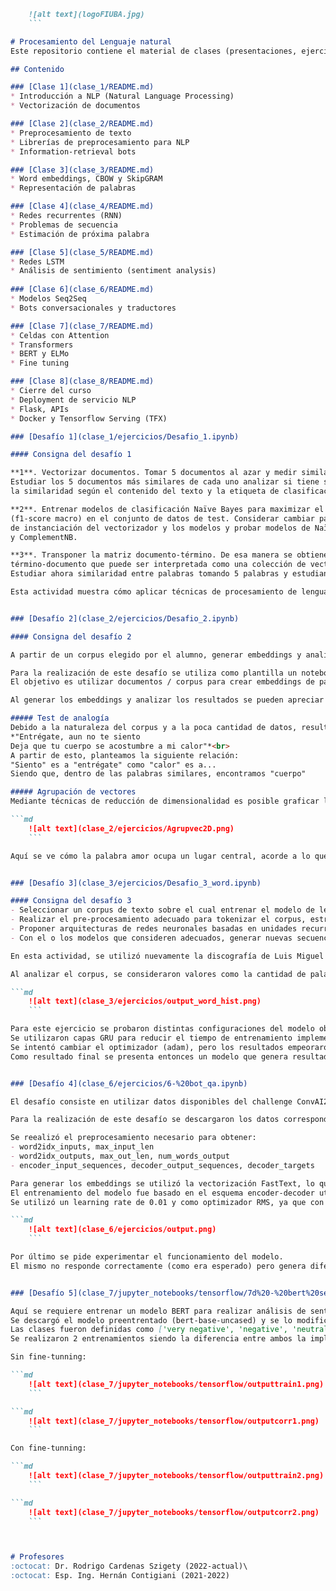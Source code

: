 ```md
    ![alt text](logoFIUBA.jpg)
    ```

# Procesamiento del Lenguaje natural
Este repositorio contiene el material de clases (presentaciones, ejercicios y notebooks) para NLP (CEIA - FIUBA) desarrollado por el Dr. Rodrigo Cardenas Szigety y los ejercicios resueltos propuestos como desafíos para la materia, por el alumno Kevin Zenklusen.

## Contenido

### [Clase 1](clase_1/README.md) 
* Introducción a NLP (Natural Language Processing)
* Vectorización de documentos

### [Clase 2](clase_2/README.md)
* Preprocesamiento de texto
* Librerías de preprocesamiento para NLP
* Information-retrieval bots

### [Clase 3](clase_3/README.md)
* Word embeddings, CBOW y SkipGRAM
* Representación de palabras

### [Clase 4](clase_4/README.md)
* Redes recurrentes (RNN)
* Problemas de secuencia
* Estimación de próxima palabra

### [Clase 5](clase_5/README.md)
* Redes LSTM
* Análisis de sentimiento (sentiment analysis)
    
### [Clase 6](clase_6/README.md)
* Modelos Seq2Seq
* Bots conversacionales y traductores

### [Clase 7](clase_7/README.md)
* Celdas con Attention
* Transformers
* BERT y ELMo
* Fine tuning

### [Clase 8](clase_8/README.md)
* Cierre del curso
* Deployment de servicio NLP
* Flask, APIs
* Docker y Tensorflow Serving (TFX)

### [Desafío 1](clase_1/ejercicios/Desafio_1.ipynb)

#### Consigna del desafío 1

**1**. Vectorizar documentos. Tomar 5 documentos al azar y medir similaridad con el resto de los documentos.
Estudiar los 5 documentos más similares de cada uno analizar si tiene sentido
la similaridad según el contenido del texto y la etiqueta de clasificación.

**2**. Entrenar modelos de clasificación Naïve Bayes para maximizar el desempeño de clasificación
(f1-score macro) en el conjunto de datos de test. Considerar cambiar parámteros
de instanciación del vectorizador y los modelos y probar modelos de Naïve Bayes Multinomial
y ComplementNB.

**3**. Transponer la matriz documento-término. De esa manera se obtiene una matriz
término-documento que puede ser interpretada como una colección de vectorización de palabras.
Estudiar ahora similaridad entre palabras tomando 5 palabras y estudiando sus 5 más similares.

Esta actividad muestra cómo aplicar técnicas de procesamiento de lenguaje natural para vectorizar documentos, analizar su similaridad, y entrenar modelos de Naïve Bayes, optimizando su desempeño en la clasificación de textos. Además, la transposición de la matriz documento-término para estudiar la similaridad entre palabras proporcionó una nueva perspectiva sobre las relaciones semánticas en el vocabulario.


### [Desafío 2](clase_2/ejercicios/Desafio_2.ipynb)

#### Consigna del desafío 2

A partir de un corpus elegido por el alumno, generar embeddings y analizar los vectores generados mediante comparaciones de palabras y gráficos.

Para la realización de este desafío se utiliza como plantilla un notebook trabajado en clase (Custom embeddings con Gensim).
El objetivo es utilizar documentos / corpus para crear embeddings de palabras basado en ese contexto. Se utilizó la discografía completa de Luis Miguel para generar los embeddings.

Al generar los embeddings y analizar los resultados se pueden apreciar las relaciones entre palabras similares, como es el caso de "bikini" y "azul", debido a la canción "La chica del bikini azul".

##### Test de analogía
Debido a la naturaleza del corpus y a la poca cantidad de datos, resulta difícil crear un buen test de analogías. Sin embargo se plantea como ejemplo una relación dada por palabras específicas contenidas en la canción "Entrégate", cuyo estribillo dice:<br>
*"Entrégate, aun no te siento
Deja que tu cuerpo se acostumbre a mi calor"*<br>
A partir de esto, planteamos la siguiente relación:
"Siento" es a "entrégate" como "calor" es a...
Siendo que, dentro de las palabras similares, encontramos "cuerpo"

##### Agrupación de vectores
Mediante técnicas de reducción de dimensionalidad es posible graficar la distribución de los vectores en un espacio bidimensional

```md
    ![alt text](clase_2/ejercicios/Agrupvec2D.png)
    ```

Aquí se ve cómo la palabra amor ocupa un lugar central, acorde a lo que podríamos esperar de un cantante de canciones románticas.


### [Desafío 3](clase_3/ejercicios/Desafio_3_word.ipynb)

#### Consigna del desafío 3
- Seleccionar un corpus de texto sobre el cual entrenar el modelo de lenguaje.
- Realizar el pre-procesamiento adecuado para tokenizar el corpus, estructurar el dataset y separar entre datos de entrenamiento y validación.
- Proponer arquitecturas de redes neuronales basadas en unidades recurrentes para implementar un modelo de lenguaje.
- Con el o los modelos que consideren adecuados, generar nuevas secuencias a partir de secuencias de contexto con las estrategias de greedy search y beam search determístico y estocástico. En este último caso observar el efecto de la temperatura en la generación de secuencias.

En esta actividad, se utilizó nuevamente la discografía de Luis Miguel como corpus de texto y se la preprocesóy estructuró para entrenar modelos de lenguaje utilizando redes neuronales recurrentes como SimpleRNN, LSTM y GRU. Se exploraron distintas estrategias de generación de secuencias, como greedy search y beam search, analizando el impacto de la temperatura en la generación estocástica. El proceso permitió comprender cómo las diferentes arquitecturas y técnicas de optimización afectan el rendimiento del modelo, guiándonos por la perplejidad para evaluar y finalizar el entrenamiento.

Al analizar el corpus, se consideraron valores como la cantidad de palabras contenidas en un verso, para poder definir el tamaño del contexto a utilizar.

```md
    ![alt text](clase_3/ejercicios/output_word_hist.png)
    ```

Para este ejercicio se probaron distintas configuraciones del modelo obteniendo resultados que no son funcionales en ninguno de los casos. No obstante, en algunos modelos la coherencia entre las palabras fue mejor que en otros. 
Se utilizaron capas GRU para reducir el tiempo de entrenamiento implementando capas intermedias más simples.
Se intentó cambiar el optimizador (adam), pero los resultados empeoraron, por lo que se descartó esa opción.
Como resultado final se presenta entonces un modelo que genera resultados con una coherencia básica teniendo un tiempo de entrenamiento mejorado en relación a usar sólo LSTM.


### [Desafío 4](clase_6/ejercicios/6-%20bot_qa.ipynb)

El desafío consiste en utilizar datos disponibles del challenge ConvAI2 (Conversational Intelligence Challenge 2) de conversaciones en inglés para construir un BOT para responder a preguntas del usuario (QA).

Para la realización de este desafío se descargaron los datos correspondientes al dataset ConvAI2.

Se reealizó el preprocesamiento necesario para obtener:
- word2idx_inputs, max_input_len
- word2idx_outputs, max_out_len, num_words_output
- encoder_input_sequences, decoder_output_sequences, decoder_targets

Para generar los embeddings se utilizó la vectorización FastText, lo que permite transformar los tokens de entrada en vectores.
El entrenamiento del modelo fue basado en el esquema encoder-decoder utilizando los datos generados en los puntos anteriores. Utilcé como referencias los ejemplos vistos en clase.
Se utilizó un learning rate de 0.01 y como optimizador RMS, ya que con Adam no logré buenos resultados.

```md
    ![alt text](clase_6/ejercicios/output.png)
    ```

Por último se pide experimentar el funcionamiento del modelo.
El mismo no responde correctamente (como era esperado) pero genera diferentes respuestas en función del conjunto de entrada que tiene una presumible coherencia en algunos casos como relacionar "hobbies" con "student", "are you" con "fine" o "i love to read" con "what is your favorite", siendo las útlimas un par de frases coherentes en una conversación.


### [Desafío 5](clase_7/jupyter_notebooks/tensorflow/7d%20-%20bert%20sentiment%20analysis%20multicategorial.ipynb)

Aquí se requiere entrenar un modelo BERT para realizar análisis de sentimientos, teniendo como clases de salida 5, e implementando una capa densa extra.
Se descargó el modelo preentrentado (bert-base-uncased) y se lo modificó de forma tal que pueda llevar a cabo la tarea requerida.
Las clases fueron definidas como ['very negative', 'negative', 'neutral', 'positive', 'very positive'].
Se realizaron 2 entrenamientos siendo la diferencia entre ambos la implementación de fine-tunning, quedando en evidencia la mejora en el segundo caso.

Sin fine-tunning:

```md
    ![alt text](clase_7/jupyter_notebooks/tensorflow/outputtrain1.png)
    ```

```md
    ![alt text](clase_7/jupyter_notebooks/tensorflow/outputcorr1.png)
    ```

Con fine-tunning:

```md
    ![alt text](clase_7/jupyter_notebooks/tensorflow/outputtrain2.png)
    ```

```md
    ![alt text](clase_7/jupyter_notebooks/tensorflow/outputcorr2.png)
    ```



# Profesores
:octocat: Dr. Rodrigo Cardenas Szigety (2022-actual)\
:octocat: Esp. Ing. Hernán Contigiani (2021-2022)

